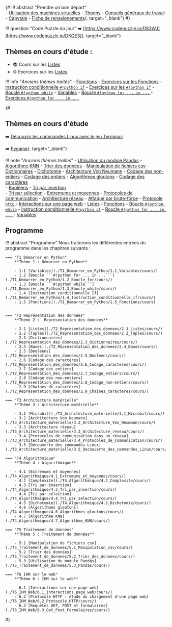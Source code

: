 {#
!!! abstract "Prendre un bon départ"  
    - [Utilisation des machines virtuelles](./T7_Divers/2_VM/cours/)
    - [Thonny](./T7_Divers/3_Thonny/cours/)
    - [Conseils généraux de travail](./T7_Divers/1_Conseils_generaux/cours/)
    - [Capytale](./T7_Divers/5_Capytale/cours/)
    - [Fiche de renseignements](https://capytale2.ac-paris.fr/web/c/7cd5-1782246){. target="_blank"}
#}

!!! question "Code Puzzle du jour"
    :arrow_right: [https://www.codepuzzle.io/D83WJ](https://www.codepuzzle.io/DKQE3){. target="_blank"}




## Thèmes en cours d'étude :
- :books: Cours sur les [Listes](./T2_Representation_des_donnees/2.1_Listes/cours/) 
- :gear: Exercices sur les [Listes](./T2_Representation_des_donnees/2.1_Listes/exercices/) 


!!! info "*Anciens thèmes traités*"
    - [Fonctions](./T1_Demarrer_en_Python/1.5_Fonctions/cours)
    - [Exercices sur les Fonctions](./T1_Demarrer_en_Python/1.5_Fonctions/exercices)
    - [Instruction conditionnelle ```#!python if```](T1_Demarrer_en_Python/1.4_Instruction_conditionnelle_if/cours/)
    - [Exercices sur les ```#!python if```](T1_Demarrer_en_Python/1.4_Instruction_conditionnelle_if/exercices/)
    - [Boucle ```#!python while```](./T1_Demarrer_en_Python/1.3_Boucle_while/cours/)
    - [Variables](T1_Demarrer_en_Python/1.1_Variables/cours/) 
    - [Boucle ```#!python for ... in ...``` ](T1_Demarrer_en_Python/1.2_Boucle_for/cours/)
    - [Exercices ```#!python for ... in ...``` ](T1_Demarrer_en_Python/1.2_Boucle_for/exercices/)





{#
## Thèmes en cours d'étude 

:arrow_right: [Découvrir les commandes Linux avec le jeu Terminus](./T3_Architecture_materielle/3.5_Decouverte_des_commandes_Linux/cours/)

:arrow_right: [Pygame](./T6_Mini-projets/05_Initiation_Pygame/){. target="_blank"} 

!!! note "*Anciens thèmes traités*"
    - [Utilisation du module Pandas](./T5_Traitement_de_donnees/5.3_Pandas/cours/)
    - [Algorithme KNN](./T4_Algorithmique/4.7_Algorithme_KNN/cours/)
    - [Trier des données](./T5_Traitement_de_donnees/5.2_Trier_des_donnees/cours/)
    - [Manipulation de fichiers csv](./T5_Traitement_de_donnees/5.1_Manipulation_csv/cours/)
    - [Dictionnaires](./T2_Representation_des_donnees/2.3_Dictionnaires/cours/)
    - [Dichotomie](./T4_Algorithmique/4.5_Dichotomie/cours/)
    - [Architecture Von Neumann](./T3_Architecture_materielle/3.2_Architecture_Von_Neumann/cours/)
    - [Codage des non-entiers](./T2_Representation_des_donnees/2.8_Codage_non-entiers/cours/)
    - [Codage des entiers](./T2_Representation_des_donnees/2.7_Codage_entiers/cours/)
    - [Algorithmes gloutons](./T4_Algorithmique/4.6_Algorithmes_gloutons/cours/) 
    - [Codage des caractères](./T2_Representation_des_donnees/2.6_Codage_caracteres/cours/)  
    - [Booléens](./T2_Representation_des_donnees/2.5_Booleens/cours/)
    - [Tri par insertion](./T4_Algorithmique/4.3_Tri_par_insertion/cours/)  
    - [Tri par sélection](./T4_Algorithmique/4.4_Tri_par_selection/cours/)
    - [Extremums et moyennes](./T4_Algorithmique/4.1_Extremums_et_moyennes/cours/)
    - [Protocoles de communication](./T3_Architecture_materielle/3.4_Protocoles_de_communication/cours/)
    - [Architecture réseau](./T3_Architecture_materielle/3.3_Architecture_reseau/cours/)
    - [Attaque par brute-force](./T6_Mini-projets/Attaque_BF/) 
    - [Protocole ```http``` ](./T6_IHM_Web/6.2_Protocole_HTTP/cours/)
    - [Interactions sur une page web](./T6_IHM_Web/6.1_Interactions_page_web/cours/)
    - [Listes](./T2_Representation_des_donnees/2.1_Listes/cours/)
    - [Fonctions](./T1_Demarrer_en_Python/1.5_Fonctions/cours)
    - [Boucle ```#!python while```](./T1_Demarrer_en_Python/1.3_Boucle_while/cours/)
    - [Instruction conditionnelle ```#!python if```](T1_Demarrer_en_Python/1.4_Instruction_conditionnelle_if/cours/)
    - [Boucle ```#!python for ... in ...``` ](T1_Demarrer_en_Python/1.2_Boucle_for/cours/)
    - [Variables](T1_Demarrer_en_Python/1.1_Variables/cours/)  


## Programme
!!! abstract "Programme"
    Nous traiterons les différentes entrées du programme dans les chapitres suivants :

    === "T1 Démarrer en Python"
        **Thème 1 : Démarrer en Python**

        - 1.1 [Variables](./T1_Demarrer_en_Python/1.1_Variables/cours/)
        - 1.2 [Boucle ```#!python for ... in ...```](./T1_Demarrer_en_Python/1.2_Boucle_for/cours/)
        - 1.3 [Boucle ```#!python while```](./T1_Demarrer_en_Python/1.3_Boucle_while/cours/)
        - 1.4 [Instruction conditionnelle If](./T1_Demarrer_en_Python/1.4_Instruction_conditionnelle_if/cours/)
        - 1.5 [Fonctions](./T1_Demarrer_en_Python/1.5_Fonctions/cours)

    
    === "T2 Représentation des données"
        **Thème 2 :  Représentation des données**

        - 2.1 [Listes](./T2_Representation_des_donnees/2.1_Listes/cours/)
        - 2.2 [Tuples](./T2_Representation_des_donnees/2.2_Tuples/cours/)
        - 2.3 [Dictionnaires](./T2_Representation_des_donnees/2.3_Dictionnaires/cours/)
        - 2.4 [Bases](./T2_Representation_des_donnees/2.4_Bases/cours/)
        - 2.5 [Booléens](./T2_Representation_des_donnees/2.5_Booleens/cours/)
        - 2.6 [Codage des caractères](./T2_Representation_des_donnees/2.6_Codage_caracteres/cours/)
        - 2.7 [Codage des entiers](./T2_Representation_des_donnees/2.7_Codage_entiers/cours/)
        - 2.8 [Codage des non-entiers](./T2_Representation_des_donnees/2.8_Codage_non-entiers/cours/)
        - 2.9 [Chaînes de caractères](./T2_Representation_des_donnees/2.9_Chaines_caracteres/cours/)

    === "T3 Architecture matérielle"
        **Thème 3 : Architecture matérielle**

        - 3.1 [Microbit](./T3_Architecture_materielle/3.1_Microbit/cours/)
        - 3.2 [Architecture Von Neumann](./T3_Architecture_materielle/3.2_Architecture_Von_Neumann/cours/)
        - 3.3 [Architecture réseau](./T3_Architecture_materielle/3.3_Architecture_reseau/cours/)
        - 3.4 [Protocoles de communication dans un réseau](./T3_Architecture_materielle/3.4_Protocoles_de_communication/cours/)
        - 3.5 [Découverte des commandes Linux](./T3_Architecture_materielle/3.5_Decouverte_des_commandes_Linux/cours/)

    === "T4 Algorithmique"
        **Thème 4 : Algorithmique**

        - 4.1 [Extremums et moyennes](./T4_Algorithmique/4.1_Extremums_et_moyennes/cours/)
        - 4.2 [Complexité](./T4_Algorithmique/4.2_Complexite/cours/)
        - 4.3 [Tri par insertion](./T4_Algorithmique/4.3_Tri_par_insertion/cours/)
        - 4.4 [Tri par sélection](./T4_Algorithmique/4.4_Tri_par_selection/cours/)
        - 4.5 [Dichotomie](./T4_Algorithmique/4.5_Dichotomie/cours/)
        - 4.6 [Algorithmes gloutons](./T4_Algorithmique/4.6_Algorithmes_gloutons/cours/)
        - 4.7 [Algorithme KNN](./T4_Algorithmique/4.7_Algorithme_KNN/cours/)

    === "T5 Traitement de données"
        **Thème 5 : Traitement de données**

        - 5.1 [Manipulation de fichiers csv](./T5_Traitement_de_donnees/5.1_Manipulation_csv/cours/)
        - 5.2 [Trier des données](./T5_Traitement_de_donnees/5.2_Trier_des_donnees/cours/)
        - 5.3 [Utilisation du module Pandas](./T5_Traitement_de_donnees/5.3_Pandas/cours/)

    === "T6 IHM sur le web"
        **Thème 6 : IHM sur le web**

        - 6.1 [Interactions sur une page web](./T6_IHM_Web/6.1_Interactions_page_web/cours/)
        - 6.2 [Protocole HTTP : étude du chargement d'une page web](./T6_IHM_Web/6.2_Protocole_HTTP/cours/)
        - 6.3 [Requêtes GET, POST et formulaires](./T6_IHM_Web/6.3_Get_Post_Formulaires/cours/)
#}

<!-- 

---------------------------STOCK--------------------------------

## Thèmes en cours d'étude :
- [Manipulation csv](./T5_Traitement_de_donnees/5.1_Manipulation_csv/cours/)
- [Codage des caractères](./T2_Representation_des_donnees/2.6_Codage_caracteres/cours/)
- [Codage des non-entiers](./T2_Representation_des_donnees/2.8_Codage_non-entiers/cours/)
- [Codage des entiers](./T2_Representation_des_donnees/2.7_Codage_entiers/cours/)
- [Tuples](./T2_Representation_des_donnees/2.2_Tuples/cours/)
- [Dichotomie](./T4_Algorithmique/4.5_Dichotomie/cours/)

!!! note "*Anciens thèmes traités*"
    - [Dictionnaires](./T2_Representation_des_donnees/2.3_Dictionnaires/cours/)
    - [Différentes bases](./T2_Representation_des_donnees/2.4_Bases/cours/)
    - [Booléens](./T2_Representation_des_donnees/2.5_Booleens/cours/)
    - [Algorithmes gloutons](./T4_Algorithmique/4.6_Algorithmes_gloutons/cours/)
    - [Tri par sélection](./T4_Algorithmique/4.4_Tri_par_selection/cours/) 
    - [Découverte de micro:bit](./T3_Architecture_materielle/3.1_Microbit/cours/)
    - [Mise en place de GitHub](./T6_Mini-projets/Github/)
    - [Projet Pygame](./T6_Mini-projets/05_Initiation_Pygame/)
    - [GET / POST / Formulaires](./T6_IHM_Web/6.3_Get_Post_Formulaires/cours/) 
    - [Protocole HTTP](./T6_IHM_Web/6.2_Protocole_HTTP/cours/) 
    - [html-css-js](./T6_IHM_Web/6.1_Interactions_page_web/cours/) 
    - [Protocoles réseau](./T3_Architecture_materielle/3.4_Protocoles_de_communication/cours/)  
    - [Architecture réseau](./T3_Architecture_materielle/3.3_Architecture_reseau/cours/)  
    - [Tri par insertion](./T4_Algorithmique/4.3_Tri_par_insertion/cours/)  
    - [Complexité](./T4_Algorithmique/4.2_Complexite/cours/)
    - [Recherche dans un tableau](T4_Algorithmique/4.1_Extremums_et_moyennes/cours/)  
    - [Listes](T2_Representation_des_donnees/2.1_Listes/cours/)
    - [Fonctions](T1_Demarrer_en_Python/1.5_Fonctions/cours/)
    -  [Instruction conditionnelle ```if```](T1_Demarrer_en_Python/1.4_Instruction_conditionnelle_if/cours/)  
    -  [Boucle ```while```](T1_Demarrer_en_Python/1.3_Boucle_while/cours/)
    -  [Boucle ```for```](T1_Demarrer_en_Python/1.2_Boucle_for/cours/)  
    -  [Variables](T1_Demarrer_en_Python/1.1_Variables/cours/)  


  - Les Décodeuses du Numériques : [liste des présentations](./T6_Mini-projets/Décodeuses/){. target="_blank"}
    - [Trophées NSI](https://trophees-nsi.fr/){. target="_blank"}
    - **Infos orientation :**
        - [Lien](https://www.geipi-polytech.org/){. target="_blank"} vers le site des 34 écoles d'ingénieurs **publiques** du groupe GEIPI
        - [Lien](data/sujet0_geipi.pdf){. target="_blank"} vers le sujet 0 de leur épreuve NSI.



-->